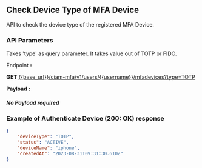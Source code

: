 ## Check Device Type of MFA Device

API to check the device type of the registered MFA Device.

### API Parameters

Takes 'type' as query parameter. It takes value out of TOTP or FIDO.

<!--
type: tab
titles: Request, Response
-->

Endpoint **:**

**GET** [{{base_url}}/ciam-mfa/v1/users/{{username}}/mfadevices?type=TOTP](../api/?type=get&path=/users/{username}/mfadevices&branch=develop&version=2.0.0)

**Payload** **:**

##### No Payload required

<!--
type: tab
-->

### Example of Authenticate Device (200: OK) response

```json
{
    "deviceType": "TOTP",
    "status": "ACTIVE",
    "deviceName": "iphone",
    "createdAt": "2023-08-31T09:31:30.610Z"
}
```
<!-- type: tab-end -->